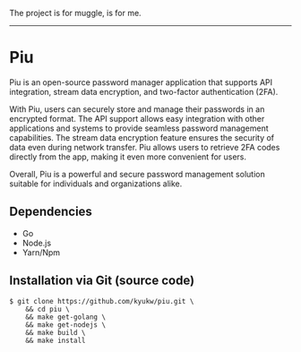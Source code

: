 The project is for muggle, is for me.

---

# Piu

Piu is an open-source password manager application that supports API integration, stream data encryption, and two-factor authentication (2FA).

With Piu, users can securely store and manage their passwords in an encrypted format. The API support allows easy integration with other applications and systems to provide seamless password management capabilities. The stream data encryption feature ensures the security of data even during network transfer. Piu allows users to retrieve 2FA codes directly from the app, making it even more convenient for users.

Overall, Piu is a powerful and secure password management solution suitable for individuals and organizations alike.

## Dependencies

- Go
- Node.js
- Yarn/Npm

## Installation via Git (source code)

```shell
$ git clone https://github.com/kyukw/piu.git \
    && cd piu \
    && make get-golang \
    && make get-nodejs \
    && make build \
    && make install
```
